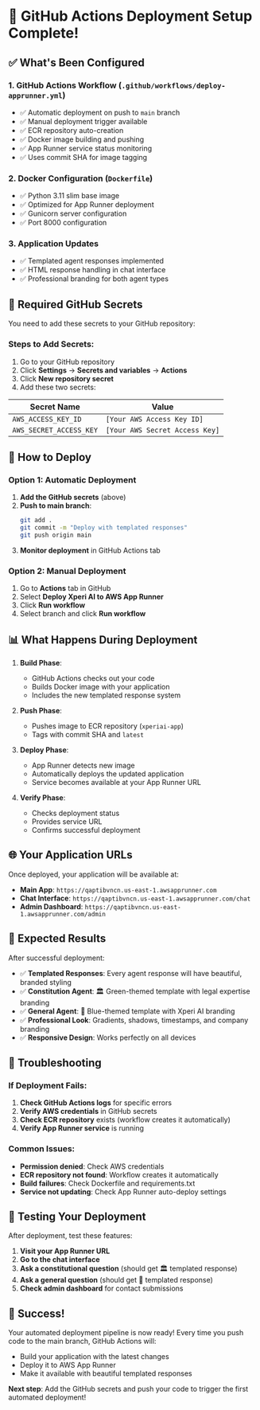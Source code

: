 # 🚀 GitHub Actions Deployment Setup Complete!

## ✅ What's Been Configured

### 1. **GitHub Actions Workflow** (`.github/workflows/deploy-apprunner.yml`)
- ✅ Automatic deployment on push to `main` branch
- ✅ Manual deployment trigger available
- ✅ ECR repository auto-creation
- ✅ Docker image building and pushing
- ✅ App Runner service status monitoring
- ✅ Uses commit SHA for image tagging

### 2. **Docker Configuration** (`Dockerfile`)
- ✅ Python 3.11 slim base image
- ✅ Optimized for App Runner deployment
- ✅ Gunicorn server configuration
- ✅ Port 8000 configuration

### 3. **Application Updates**
- ✅ Templated agent responses implemented
- ✅ HTML response handling in chat interface
- ✅ Professional branding for both agent types

## 🔐 Required GitHub Secrets

You need to add these secrets to your GitHub repository:

### Steps to Add Secrets:
1. Go to your GitHub repository
2. Click **Settings** → **Secrets and variables** → **Actions**
3. Click **New repository secret**
4. Add these two secrets:

| Secret Name | Value |
|-------------|-------|
| `AWS_ACCESS_KEY_ID` | `[Your AWS Access Key ID]` |
| `AWS_SECRET_ACCESS_KEY` | `[Your AWS Secret Access Key]` |

## 🚀 How to Deploy

### Option 1: Automatic Deployment
1. **Add the GitHub secrets** (above)
2. **Push to main branch**:
   ```bash
   git add .
   git commit -m "Deploy with templated responses"
   git push origin main
   ```
3. **Monitor deployment** in GitHub Actions tab

### Option 2: Manual Deployment
1. Go to **Actions** tab in GitHub
2. Select **Deploy Xperi AI to AWS App Runner**
3. Click **Run workflow**
4. Select branch and click **Run workflow**

## 📊 What Happens During Deployment

1. **Build Phase**:
   - GitHub Actions checks out your code
   - Builds Docker image with your application
   - Includes the new templated response system

2. **Push Phase**:
   - Pushes image to ECR repository (`xperiai-app`)
   - Tags with commit SHA and `latest`

3. **Deploy Phase**:
   - App Runner detects new image
   - Automatically deploys the updated application
   - Service becomes available at your App Runner URL

4. **Verify Phase**:
   - Checks deployment status
   - Provides service URL
   - Confirms successful deployment

## 🌐 Your Application URLs

Once deployed, your application will be available at:
- **Main App**: `https://qaptibvncn.us-east-1.awsapprunner.com`
- **Chat Interface**: `https://qaptibvncn.us-east-1.awsapprunner.com/chat`
- **Admin Dashboard**: `https://qaptibvncn.us-east-1.awsapprunner.com/admin`

## 🎯 Expected Results

After successful deployment:
- ✅ **Templated Responses**: Every agent response will have beautiful, branded styling
- ✅ **Constitution Agent**: 🏛️ Green-themed template with legal expertise branding
- ✅ **General Agent**: 🤖 Blue-themed template with Xperi AI branding
- ✅ **Professional Look**: Gradients, shadows, timestamps, and company branding
- ✅ **Responsive Design**: Works perfectly on all devices

## 🔧 Troubleshooting

### If Deployment Fails:
1. **Check GitHub Actions logs** for specific errors
2. **Verify AWS credentials** in GitHub secrets
3. **Check ECR repository** exists (workflow creates it automatically)
4. **Verify App Runner service** is running

### Common Issues:
- **Permission denied**: Check AWS credentials
- **ECR repository not found**: Workflow creates it automatically
- **Build failures**: Check Dockerfile and requirements.txt
- **Service not updating**: Check App Runner auto-deploy settings

## 📱 Testing Your Deployment

After deployment, test these features:
1. **Visit your App Runner URL**
2. **Go to the chat interface**
3. **Ask a constitutional question** (should get 🏛️ templated response)
4. **Ask a general question** (should get 🤖 templated response)
5. **Check admin dashboard** for contact submissions

## 🎉 Success!

Your automated deployment pipeline is now ready! Every time you push code to the main branch, GitHub Actions will:
- Build your application with the latest changes
- Deploy it to AWS App Runner
- Make it available with beautiful templated responses

**Next step**: Add the GitHub secrets and push your code to trigger the first automated deployment!
